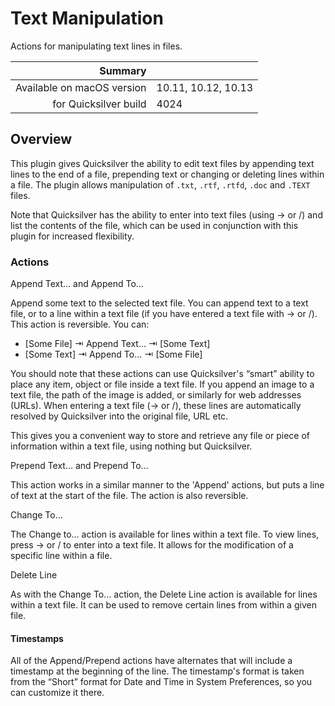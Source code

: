 # Text Manipulation

Actions for manipulating text lines in files.

 Summary                    | &nbsp; 
---------------------------:|:--------------------
 Available on macOS version | 10.11, 10.12, 10.13
      for Quicksilver build | 4024


## Overview

This plugin gives Quicksilver the ability to edit text files by appending text
lines to the end of a file, prepending text or changing or deleting lines
within a file. The plugin allows manipulation of `.txt`, `.rtf`, `.rtfd`,
`.doc` and `.TEXT` files.

Note that Quicksilver has the ability to enter into text files (using → or /)
and list the contents of the file, which can be used in conjunction with this
plugin for increased flexibility.

### Actions

Append Text… and Append To…

    

Append some text to the selected text file. You can append text to a text
file, or to a line within a text file (if you have entered a text file with →
or /). This action is reversible. You can:

  * [Some File] ⇥ Append Text… ⇥ [Some Text]
  * [Some Text] ⇥ Append To… ⇥ [Some File]

You should note that these actions can use Quicksilver's “smart” ability to
place any item, object or file inside a text file. If you append an image to a
text file, the path of the image is added, or similarly for web addresses
(URLs). When entering a text file (→ or /), these lines are automatically
resolved by Quicksilver into the original file, URL etc.

This gives you a convenient way to store and retrieve any file or piece of
information within a text file, using nothing but Quicksilver.

Prepend Text… and Prepend To…

    

This action works in a similar manner to the 'Append' actions, but puts a line
of text at the start of the file. The action is also reversible.

Change To…

    

The Change to… action is available for lines within a text file. To view
lines, press → or / to enter into a text file. It allows for the modification
of a specific line within a file.

Delete Line

    

As with the Change To… action, the Delete Line action is available for lines
within a text file. It can be used to remove certain lines from within a given
file.

#### Timestamps

All of the Append/Prepend actions have alternates that will include a
timestamp at the beginning of the line. The timestamp's format is taken from
the “Short” format for Date and Time in System Preferences, so you can
customize it there.